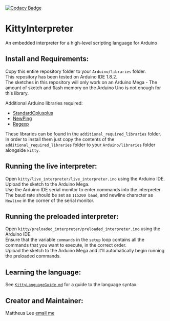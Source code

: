 [![Codacy Badge](https://api.codacy.com/project/badge/Grade/f23a880e869647f89641f2d6a9e4a9ef)](https://www.codacy.com/app/mattheus.lee/KittyInterpreter?utm_source=github.com&amp;utm_medium=referral&amp;utm_content=mattheuslee/KittyInterpreter&amp;utm_campaign=Badge_Grade)
# KittyInterpreter
An embedded interpreter for a high-level scripting language for Arduino

## Install and Requirements:
Copy this entire repository folder to your `Arduino/libraries` folder.  
This repository has been tested on Arduino IDE 1.8.2.  
The sketches in this repository will only work on an Arduino Mega - The amount of sketch and flash memory on the Arduino Uno is not enough for this library.

Additional Arduino libraries required:
* [StandardCplusplus](https://github.com/maniacbug/StandardCplusplus)
* [NewPing](https://github.com/PaulStoffregen/NewPing)
* [Regexp](https://github.com/nickgammon/Regexp)  

These libraries can be found in the `additional_required_libraries` folder.  
In order to install them just copy the contents of the `additional_required_libraries` folder to your `Arduino/libraries` folder alongside `kitty`.

## Running the live interpreter:
Open `kitty/live_interpreter/live_interpreter.ino` using the Arduino IDE.  
Upload the sketch to the Arduino Mega.  
Use the Arduino IDE serial monitor to enter commands into the interpreter.  
The baud rate should be set as `115200 baud`, and newline character as `Newline` in the corner of the serial monitor.

## Running the preloaded interpreter:
Open `kitty/preloaded_interpreter/preloaded_interpreter.ino` using the Arduino IDE.  
Ensure that the variable `commands` in the `setup` loop contains all the commands that you want to execute, in the correct order.  
Upload the sketch to the Arduino Mega and it'll automatically begin running the preloaded commands.

## Learning the language:
See [`KittyLanguageGuide.md`](https://github.com/mattheuslee/KittyInterpreter/blob/master/KittyLanguageGuide.md) for a guide to the language syntax.

## Creator and Maintainer:
Mattheus Lee [email me](mailto:mattheuslee@gmail.com)
